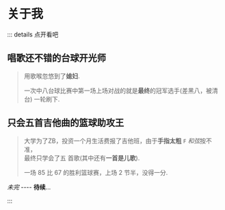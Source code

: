 # 关于我

::: details 点开看吧

## <span class="cor-tip">唱歌还不错</span>的**台球开光师**

> 用歌喉<span class="cor-wa">忽悠</span>到了**媳妇**.
>
> 一次中八台球比赛中<span class="cor-tip">第一场上场</span>对战的就是**最终**的冠军选手(差黑八，被清台) <span class="cor-da">一轮刷下</span>.

## <span class="cor-wa">只会</span><span class="cor-tip">五首吉他曲</span>的**篮球助攻王**

> <span class="cor-tip">大学</span>为了<span class="cor-da">ZB</span>，投资<span class="cor-wa">一个月生活费</span>报了吉他班，由于**手指太粗** `F` *和弦*按不准，  
> 最终只学会了<span class="cor-tip">五</span> 首歌(<span class="cor-wa">其中</span>还有**一首是儿歌**).
>
> 一场 85 比 67 的胜利篮球赛，上场 2 节半，没得一分.

_未完_ ---- **待续**...

:::
